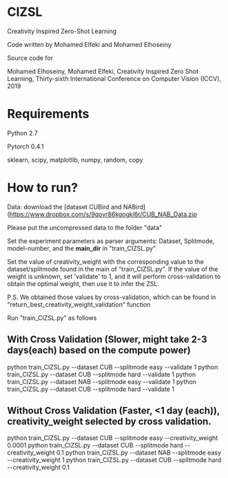 # CIZSL
Creativity Inspired Zero-Shot Learning

Code written by Mohamed Elfeki and Mohamed Elhoseiny

Source code for 

Mohamed Elhoseiny, Mohamed Elfeki, Creativity Inspired Zero Shot Learning, Thirty-sixth International Conference on Computer Vision  (ICCV), 2019



# Requirements
Python 2.7

Pytorch 0.4.1

sklearn, scipy, matplotlib, numpy, random, copy


# How to run?

Data: download the [dataset CUBird and NABird](https://www.dropbox.com/s/9qovr86kgogkl6r/CUB_NAB_Data.zip

Please put the uncompressed data to the folder "data"

Set the experiment parameters as parser arguments: Dataset, Splitmode, model-number, and the **main_dir** in "train_CIZSL.py"

Set the value of creativity_weight with the corresponding value to the dataset/splitmode found in the main of "train_CIZSL.py". If the value of the weight is unknown, set 'validate' to 1, and it will perform cross-validation to obtain the optimal weight, then use it to infer the ZSL.

P.S. We obtained those values by cross-validation, which can be found in "return_best_creativity_weight_validation" function

Run "train_CIZSL.py" as follows


With Cross Validation (Slower, might take  2-3 days(each) based on the compute power)
--------------------------------------------------------------------------------
python train_CIZSL.py --dataset CUB --splitmode easy --validate 1
python train_CIZSL.py --dataset CUB --splitmode hard --validate 1
python train_CIZSL.py --dataset NAB --splitmode easy --validate 1
python train_CIZSL.py --dataset CUB --splitmode hard --validate 1


Without Cross Validation (Faster, <1 day (each)), creativity_weight selected by cross validation. 
------------------------------------------------
python train_CIZSL.py --dataset CUB --splitmode easy --creativity_weight 0.0001
python train_CIZSL.py --dataset CUB --splitmode hard --creativity_weight 0.1
python train_CIZSL.py --dataset NAB --splitmode easy --creativity_weight 1
python train_CIZSL.py --dataset CUB --splitmode hard --creativity_weight 0.1



